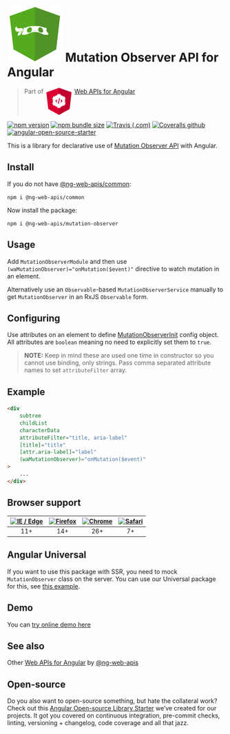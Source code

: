 # ![ng-web-apis logo](projects/demo/src/assets/logo.svg) Mutation Observer API for Angular

> Part of <img src="projects/demo/src/assets/web-api.svg" align="top"> [Web APIs for Angular](https://ng-web-apis.github.io/)

[![npm version](https://img.shields.io/npm/v/@ng-web-apis/mutation-observer.svg)](https://npmjs.com/package/@ng-web-apis/mutation-observer)
[![npm bundle size](https://img.shields.io/bundlephobia/minzip/@ng-web-apis/mutation-observer)](https://bundlephobia.com/result?p=@ng-web-apis/mutation-observer)
[![Travis (.com)](https://img.shields.io/travis/com/ng-web-apis/mutation-observer)](https://travis-ci.com/ng-web-apis/mutation-observer)
[![Coveralls github](https://img.shields.io/coveralls/github/ng-web-apis/mutation-observer)](https://coveralls.io/github/ng-web-apis/mutation-observer?branch=master)
[![angular-open-source-starter](https://img.shields.io/badge/made%20with-angular--open--source--starter-d81676?logo=angular)](https://github.com/TinkoffCreditSystems/angular-open-source-starter)

This is a library for declarative use of
[Mutation Observer API](https://developer.mozilla.org/en-US/docs/Web/API/MutationObserver)
with Angular.

## Install

If you do not have [@ng-web-apis/common](https://github.com/ng-web-apis/common):

```
npm i @ng-web-apis/common
```

Now install the package:

```
npm i @ng-web-apis/mutation-observer
```

## Usage

Add `MutationObserverModule` and then use
`(waMutationObserver)="onMutation($event)"` directive
to watch mutation in an element.

Alternatively use an `Observable`-based `MutationObserverService` manually to
get `MutationObserver` in an RxJS `Observable` form.

## Configuring

Use attributes on an element to define
[MutationObserverInit](https://developer.mozilla.org/en-US/docs/Web/API/MutationObserverInit)
config object. All attributes are `boolean` meaning
no need to explicitly set them to `true`.

> **NOTE:** Keep in mind these are used one time in constructor so you cannot use binding, only strings. Pass comma separated attribute names to set `attributeFilter` array.

## Example

```html
<div
    subtree
    childList
    characterData
    attributeFilter="title, aria-label"
    [title]="title"
    [attr.aria-label]="label"
    (waMutationObserver)="onMutation($event)"
>
    ...
</div>
```

## Browser support

| [<img src="https://raw.githubusercontent.com/alrra/browser-logos/master/src/edge/edge_48x48.png" alt="IE / Edge" width="24px" height="24px" />](http://godban.github.io/browsers-support-badges/) | [<img src="https://raw.githubusercontent.com/alrra/browser-logos/master/src/firefox/firefox_48x48.png" alt="Firefox" width="24px" height="24px" />](http://godban.github.io/browsers-support-badges/) | [<img src="https://raw.githubusercontent.com/alrra/browser-logos/master/src/chrome/chrome_48x48.png" alt="Chrome" width="24px" height="24px" />](http://godban.github.io/browsers-support-badges/) | [<img src="https://raw.githubusercontent.com/alrra/browser-logos/master/src/safari/safari_48x48.png" alt="Safari" width="24px" height="24px" />](http://godban.github.io/browsers-support-badges/) |
| :-----------------------------------------------------------------------------------------------------------------------------------------------------------------------------------------------: | :---------------------------------------------------------------------------------------------------------------------------------------------------------------------------------------------------: | :------------------------------------------------------------------------------------------------------------------------------------------------------------------------------------------------: | :------------------------------------------------------------------------------------------------------------------------------------------------------------------------------------------------: |
|                                                                                                11+                                                                                                |                                                                                                  14+                                                                                                  |                                                                                                26+                                                                                                 |                                                                                                 7+                                                                                                 |

## Angular Universal

If you want to use this package with SSR, you need to mock `MutationObserver` class on the server. 
You can use our Universal package for this, see [this example](https://github.com/ng-web-apis/universal#mocks).

## Demo

You can [try online demo here](https://ng-web-apis.github.io/mutation-observer)

## See also

Other [Web APIs for Angular](https://ng-web-apis.github.io/) by [@ng-web-apis](https://github.com/ng-web-apis)

## Open-source

Do you also want to open-source something, but hate the collateral work?
Check out this [Angular Open-source Library Starter](https://github.com/TinkoffCreditSystems/angular-open-source-starter)
we’ve created for our projects. It got you covered on continuous integration,
pre-commit checks, linting, versioning + changelog, code coverage and all that jazz.
